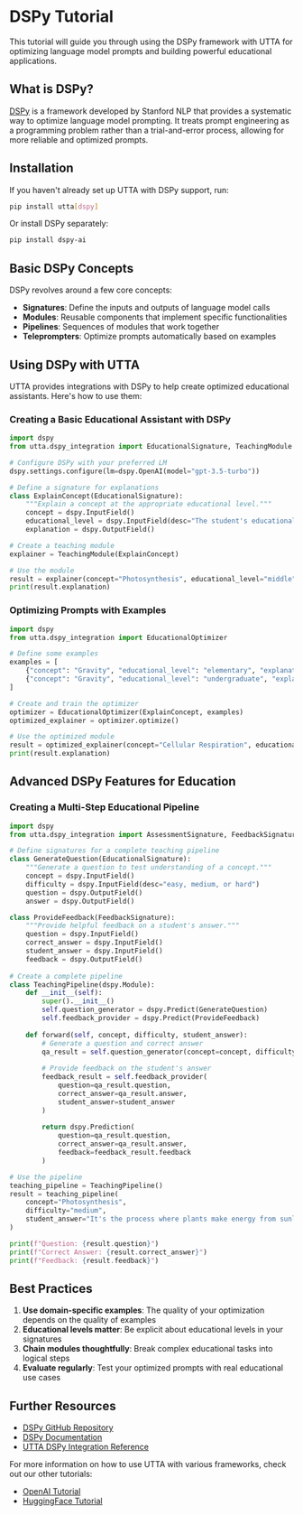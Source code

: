 # DSPy Tutorial

This tutorial will guide you through using the DSPy framework with UTTA for optimizing language model prompts and building powerful educational applications.

## What is DSPy?

[DSPy](https://github.com/stanfordnlp/dspy) is a framework developed by Stanford NLP that provides a systematic way to optimize language model prompting. It treats prompt engineering as a programming problem rather than a trial-and-error process, allowing for more reliable and optimized prompts.

## Installation

If you haven't already set up UTTA with DSPy support, run:

```bash
pip install utta[dspy]
```

Or install DSPy separately:

```bash
pip install dspy-ai
```

## Basic DSPy Concepts

DSPy revolves around a few core concepts:
- **Signatures**: Define the inputs and outputs of language model calls
- **Modules**: Reusable components that implement specific functionalities
- **Pipelines**: Sequences of modules that work together
- **Teleprompters**: Optimize prompts automatically based on examples

## Using DSPy with UTTA

UTTA provides integrations with DSPy to help create optimized educational assistants. Here's how to use them:

### Creating a Basic Educational Assistant with DSPy

```python
import dspy
from utta.dspy_integration import EducationalSignature, TeachingModule

# Configure DSPy with your preferred LM
dspy.settings.configure(lm=dspy.OpenAI(model="gpt-3.5-turbo"))

# Define a signature for explanations
class ExplainConcept(EducationalSignature):
    """Explain a concept at the appropriate educational level."""
    concept = dspy.InputField()
    educational_level = dspy.InputField(desc="The student's educational level (elementary, middle, high, undergraduate, graduate)")
    explanation = dspy.OutputField()

# Create a teaching module
explainer = TeachingModule(ExplainConcept)

# Use the module
result = explainer(concept="Photosynthesis", educational_level="middle")
print(result.explanation)
```

### Optimizing Prompts with Examples

```python
import dspy
from utta.dspy_integration import EducationalOptimizer

# Define some examples
examples = [
    {"concept": "Gravity", "educational_level": "elementary", "explanation": "Gravity is what pulls things down to the Earth. It's like an invisible hand that pulls everything towards the ground. That's why when you drop something, it falls down instead of floating away."},
    {"concept": "Gravity", "educational_level": "undergraduate", "explanation": "Gravity is a fundamental force described by Newton's law of universal gravitation and Einstein's theory of general relativity. It's the force that attracts objects with mass toward each other, proportional to the product of their masses and inversely proportional to the square of the distance between them."}
]

# Create and train the optimizer
optimizer = EducationalOptimizer(ExplainConcept, examples)
optimized_explainer = optimizer.optimize()

# Use the optimized module
result = optimized_explainer(concept="Cellular Respiration", educational_level="high")
print(result.explanation)
```

## Advanced DSPy Features for Education

### Creating a Multi-Step Educational Pipeline

```python
import dspy
from utta.dspy_integration import AssessmentSignature, FeedbackSignature

# Define signatures for a complete teaching pipeline
class GenerateQuestion(EducationalSignature):
    """Generate a question to test understanding of a concept."""
    concept = dspy.InputField()
    difficulty = dspy.InputField(desc="easy, medium, or hard")
    question = dspy.OutputField()
    answer = dspy.OutputField()

class ProvideFeedback(FeedbackSignature):
    """Provide helpful feedback on a student's answer."""
    question = dspy.InputField()
    correct_answer = dspy.InputField()
    student_answer = dspy.InputField()
    feedback = dspy.OutputField()
    
# Create a complete pipeline
class TeachingPipeline(dspy.Module):
    def __init__(self):
        super().__init__()
        self.question_generator = dspy.Predict(GenerateQuestion)
        self.feedback_provider = dspy.Predict(ProvideFeedback)
    
    def forward(self, concept, difficulty, student_answer):
        # Generate a question and correct answer
        qa_result = self.question_generator(concept=concept, difficulty=difficulty)
        
        # Provide feedback on the student's answer
        feedback_result = self.feedback_provider(
            question=qa_result.question,
            correct_answer=qa_result.answer,
            student_answer=student_answer
        )
        
        return dspy.Prediction(
            question=qa_result.question,
            correct_answer=qa_result.answer,
            feedback=feedback_result.feedback
        )

# Use the pipeline
teaching_pipeline = TeachingPipeline()
result = teaching_pipeline(
    concept="Photosynthesis",
    difficulty="medium",
    student_answer="It's the process where plants make energy from sunlight."
)

print(f"Question: {result.question}")
print(f"Correct Answer: {result.correct_answer}")
print(f"Feedback: {result.feedback}")
```

## Best Practices

1. **Use domain-specific examples**: The quality of your optimization depends on the quality of examples
2. **Educational levels matter**: Be explicit about educational levels in your signatures
3. **Chain modules thoughtfully**: Break complex educational tasks into logical steps
4. **Evaluate regularly**: Test your optimized prompts with real educational use cases

## Further Resources

- [DSPy GitHub Repository](https://github.com/stanfordnlp/dspy)
- [DSPy Documentation](https://dspy-docs.vercel.app/)
- [UTTA DSPy Integration Reference](link-to-utta-dspy-docs)

For more information on how to use UTTA with various frameworks, check out our other tutorials:
- [OpenAI Tutorial](OpenAI-Tutorial)
- [HuggingFace Tutorial](HuggingFace-Tutorial) 